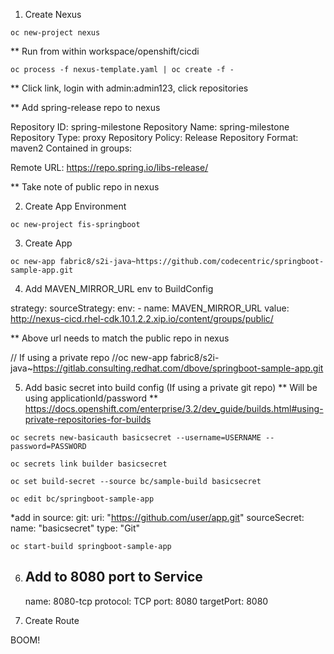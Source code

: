 1. Create Nexus

`oc new-project nexus`

** Run from within workspace/openshift/cicdi

`oc process -f nexus-template.yaml | oc create -f -`

** Click link, login with admin:admin123, click repositories

** Add spring-release repo to nexus

Repository ID: spring-milestone
Repository Name: spring-milestone
Repository Type: proxy
Repository Policy: Release
Repository Format: maven2
Contained in groups:

Remote URL: https://repo.spring.io/libs-release/

** Take note of public repo in nexus

2. Create App Environment

`oc new-project fis-springboot`

3. Create App

`oc new-app fabric8/s2i-java~https://github.com/codecentric/springboot-sample-app.git`

4. Add MAVEN_MIRROR_URL env to BuildConfig

strategy:
    sourceStrategy:
      env:
      - name: MAVEN_MIRROR_URL
        value: http://nexus-cicd.rhel-cdk.10.1.2.2.xip.io/content/groups/public/

** Above url needs to match the public repo in nexus

// If using a private repo
//oc new-app fabric8/s2i-java~https://gitlab.consulting.redhat.com/dbove/springboot-sample-app.git

5. Add basic secret into build config (If using a private git repo)
** Will be using applicationId/password
** https://docs.openshift.com/enterprise/3.2/dev_guide/builds.html#using-private-repositories-for-builds

`oc secrets new-basicauth basicsecret --username=USERNAME --password=PASSWORD`

`oc secrets link builder basicsecret`

`oc set build-secret --source bc/sample-build basicsecret`

`oc edit bc/springboot-sample-app`

*add in
source:
    git:
      uri: "https://github.com/user/app.git"
    sourceSecret:
      name: "basicsecret"
    type: "Git"

`oc start-build springboot-sample-app`

6. Add to 8080 port to Service
    -
      name: 8080-tcp
      protocol: TCP
      port: 8080
      targetPort: 8080

7. Create Route

BOOM!
